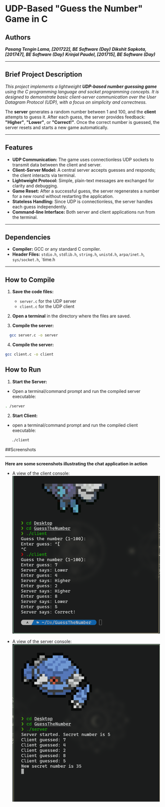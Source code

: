 # UDP-Based "Guess the Number" Game in C

## Authors

**_Pasang Tengin Lama, [201722], BE Software  (Day)_**
**_Dikshit Sapkota, [201747], BE Software  (Day)_**
**_Krinjal Paudel, [201715], BE Software  (Day)_**



---

##  Brief Project Description

_This project implements a lightweight **UDP-based number guessing game** using the C programming language and socket programming concepts. It is designed to demonstrate basic client-server communication over the User Datagram Protocol (UDP), with a focus on simplicity and correctness._

The **server** generates a random number between 1 and 100, and the **client** attempts to guess it. After each guess, the server provides feedback: **"Higher"**, **"Lower"**, or **"Correct!"**. Once the correct number is guessed, the server resets and starts a new game automatically.

---

##  Features

- **UDP Communication:** The game uses connectionless UDP sockets to transmit data between the client and server.
- **Client-Server Model:** A central server accepts guesses and responds; the client interacts via terminal.
- **Lightweight Protocol:** Simple, plain-text messages are exchanged for clarity and debugging.
- **Game Reset:** After a successful guess, the server regenerates a number for a new round without restarting the application.
- **Stateless Handling:** Since UDP is connectionless, the server handles each guess independently.
- **Command-line Interface:** Both server and client applications run from the terminal.

---

##  Dependencies

- **Compiler:** GCC or any standard C compiler.
- **Header Files:** `stdio.h`, `stdlib.h`, `string.h`, `unistd.h`, `arpa/inet.h`, `sys/socket.h`, `time.h



---

## How to Compile

1. **Save the code files:**
   - `server.c` for the UDP server
   - `client.c` for the UDP client

2. **Open a terminal** in the directory where the files are saved.

3. **Compile the server:**

```bash
  gcc server.c -o server
```


 4. **Compile the server:**
```bash
gcc client.c -o client
```

## How to Run 
1. **Start the Server:**
 - Open a terminal/command prompt and run the compiled server executable:
```bash
. /server
```

2. **Start Client:**
 - open a terminal/command prompt and run the compiled client executable:
```bash
   ./client
```
  ##Screenshots

---

 **Here are some screenshots illustrating the chat application in action**

- A view of the client console:  
  ![Client Screenshot](readmeImages/client.png)

- A view of the server console:  
  ![Server Screenshot](readmeImages/server.png)

